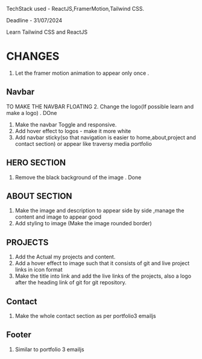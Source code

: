 TechStack used - ReactJS,FramerMotion,Tailwind CSS.

Deadline -  31/07/2024

Learn Tailwind CSS and ReactJS
# CHANGES

1. Let the framer motion animation to appear only once .

## Navbar

TO MAKE THE NAVBAR FLOATING
2. Change the logo(If possible learn and make a logo) . DOne
1. Make the navbar Toggle and responsive. 
3. Add hover effect to logos - make it more white 
4. Add navbar sticky(so that navigation is easier to home,about,project and contact section) or appear like traversy media portfolio

## HERO SECTION

1. Remove the black background of the image . Done


## ABOUT SECTION

1. Make the image and description to appear side by side ,manage the content and image to appear good
2. Add styling to image (Make the image rounded border)

## PROJECTS

1. Add the Actual my projects and content.
2. Add a hover effect to image such that it consists of git and live project links in icon format
3. Make the title into link and add the live links of the projects, also a logo after the heading link of git for git repository.

## Contact

1. Make the whole contact section as per portfolio3 emailjs

## Footer 

1. Similar to portfolio 3 emailjs

